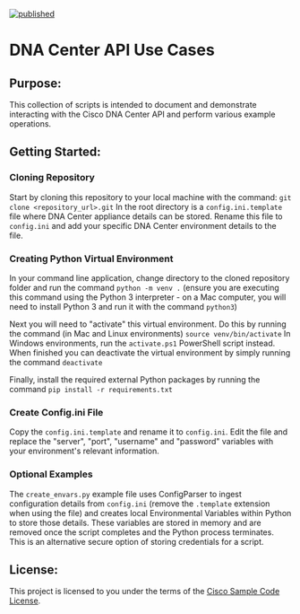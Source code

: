 [![published](https://static.production.devnetcloud.com/codeexchange/assets/images/devnet-published.svg)](https://developer.cisco.com/codeexchange/github/repo/miarond/DNA_Center_API_Use_Cases)

# DNA Center API Use Cases

## Purpose:

This collection of scripts is intended to document and demonstrate interacting with the Cisco DNA Center API and perform various example operations.

## Getting Started:

### Cloning Repository

Start by cloning this repository to your local machine with the command: ```git clone <repository_url>.git```  In the root directory is a ```config.ini.template``` file where DNA 
Center appliance details can be stored.  Rename this file to ```config.ini``` and add your specific DNA Center environment details to the file.

### Creating Python Virtual Environment

In your command line application, change directory to the cloned repository folder and run the command ```python -m venv .``` (ensure you are executing this command using the Python 3 interpreter - on a Mac computer, you will need to install Python 3 and run it with the command ```python3```)

Next you will need to "activate" this virtual environment.  Do this by running the command (in Mac and Linux environments) ```source venv/bin/activate``` In Windows environments, run the ```activate.ps1``` PowerShell script instead.  When finished you can deactivate the virtual environment by simply running the command ```deactivate```

Finally, install the required external Python packages by running the command ```pip install -r requirements.txt```

### Create Config.ini File

Copy the ```config.ini.template``` and rename it to ```config.ini```.  Edit the file and replace the "server", "port", "username" and "password" variables with your environment's relevant information.  

### Optional Examples
The ```create_envars.py``` example file uses ConfigParser to ingest configuration details from ```config.ini``` (remove the ```.template``` extension when using the file) and creates local Environmental Variables within Python to store those details.  These variables are stored in memory and are removed once the script completes and the Python process terminates.  This is an alternative secure option of storing credentials for a script.

## License:

This project is licensed to you under the terms of the [Cisco Sample Code License](./LICENSE).
